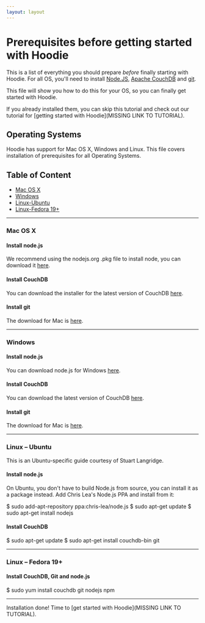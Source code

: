 ```yaml
---
layout: layout
---
```


# Prerequisites before getting started with Hoodie

This is a list of everything you should prepare *before* finally starting with Hoodie. For all OS, you'll need to install [Node.JS](http://nodejs.org/), [Apache CouchDB](http://couchdb.apache.org/) and [git](http://git-scm.com/). 

This file will show you how to do this for your OS, so you can finally get started with Hoodie.

If you already installed them, you can skip this tutorial and check out our tutorial for [getting started with Hoodie](MISSING LINK TO TUTORIAL).

## Operating Systems

Hoodie has support for Mac OS X, Windows and Linux. This file covers installation of prerequisites for all Operating Systems.

## Table of Content
- <a href="#mac-os-x">Mac OS X</a>
- <a href="#Windows">Windows</a>
- <a href="#Linux-Ubuntu">Linux-Ubuntu</a>
- <a href="#Linux-Fedora">Linux-Fedora 19+</a>

-------------------------------

### Mac OS X
#### Install node.js
We recommend using the nodejs.org .pkg file to install node, you can download it [here](http://nodejs.org/download/). 
#### Install CouchDB
You can download the installer for the latest version of CouchDB [here](http://couchdb.apache.org/#download).
#### Install git

The download for Mac is [here](http://git-scm.com/download/mac).

-------------------------------

### Windows
#### Install node.js
You can download node.js for Windows [here](http://nodejs.org/download/). 
#### Install CouchDB
You can download the latest version of CouchDB [here](http://couchdb.apache.org/#download).
#### Install git
The download for Mac is [here](http://git-scm.com/download/win). 

-------------------------------

### Linux – Ubuntu
This is an Ubuntu-specific guide courtesy of Stuart Langridge. 
#### Install node.js
On Ubuntu, you don't have to build Node.js from source, you can install it as a package instead. Add Chris Lea's Node.js PPA and install from it:

  $ sudo add-apt-repository ppa:chris-lea/node.js
  $ sudo apt-get update
  $ sudo apt-get install nodejs
  
#### Install CouchDB

  $ sudo apt-get update
  $ sudo apt-get install couchdb-bin git
  
-------------------------------

### Linux – Fedora 19+
#### Install CouchDB, Git and node.js

  $ sudo yum install couchdb git nodejs npm
  
-------------------------------

Installation done! Time to [get started with Hoodie](MISSING LINK TO TUTORIAL).
